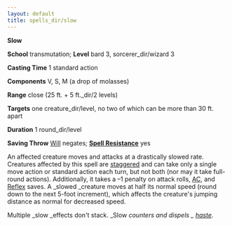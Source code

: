 ```yaml
---
layout: default
title: spells_dir/slow
---
```

 **Slow**

**School** transmutation; **Level** bard 3, sorcerer_dir/wizard 3

**Casting Time** 1 standard action

**Components** V, S, M (a drop of molasses)

**Range** close (25 ft. + 5 ft._dir/2 levels)

**Targets** one creature_dir/level, no two of which can be more than 30 ft. apart

**Duration** 1 round_dir/level

**Saving Throw** [Will](../../combat#_will) negates; **[Spell Resistance](../../glossary#_spell-resistance)** yes

An affected creature moves and attacks at a drastically slowed rate. Creatures affected by this spell are [staggered](../../glossary#_staggered) and can take only a single move action or standard action each turn, but not both (nor may it take full-round actions). Additionally, it takes a –1 penalty on attack rolls, [AC](../../combat#_armor-class), and [Reflex](../../combat#_reflex) saves. A _slowed _creature moves at half its normal speed (round down to the next 5-foot increment), which affects the creature's jumping distance as normal for decreased speed.

Multiple _slow _effects don't stack. _Slow _counters and dispels _ [haste](../haste#_haste)_.

